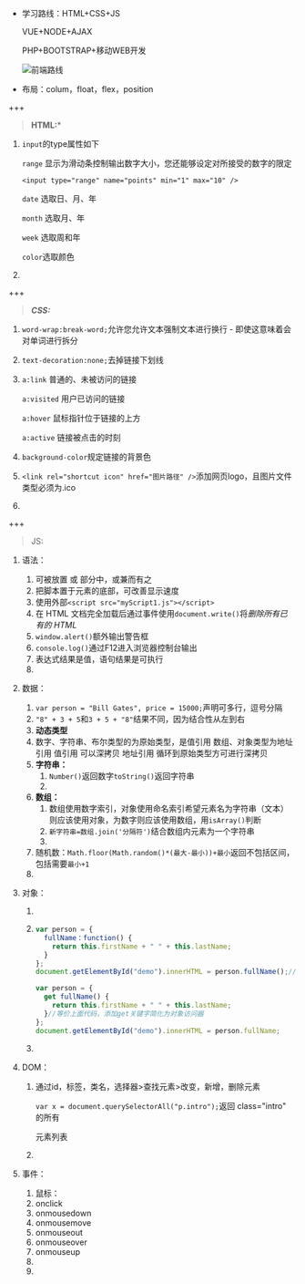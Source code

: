 - 学习路线：HTML+CSS+JS

  VUE+NODE+AJAX

  PHP+BOOTSTRAP+移动WEB开发
  
  ![前端路线](C:\Users\16404\Desktop\前端路线.jpg)


- 布局：colum，float，flex，position

+++

> **HTML:***

1. `input`的type属性如下

   `range` 显示为滑动条控制输出数字大小，您还能够设定对所接受的数字的限定

   `<input type="range" name="points" min="1" max="10" />`

   `date` 选取日、月、年 

   `month` 选取月、年 

   `week` 选取周和年

   `color`选取颜色

2. 

   

+++

> ***CSS:***

1. `word-wrap:break-word;`允许您允许文本强制文本进行换行 - 即使这意味着会对单词进行拆分

2. `text-decoration:none;`去掉链接下划线

3. `a:link` 普通的、未被访问的链接

   `a:visited`  用户已访问的链接

   `a:hover` 鼠标指针位于链接的上方

   `a:active`  链接被点击的时刻

4. `background-color`规定链接的背景色

5. `<link rel="shortcut icon" href="图片路径" />`添加网页logo，且图片文件类型必须为.ico

6. 

+++

> JS:

1. 语法：

   1. 可被放置 <body> 或 <head> 部分中，或兼而有之
   2. 把脚本置于<body>元素的底部，可改善显示速度
   3. 使用外部`<script src="myScript1.js"></script>`
   4. 在 HTML 文档完全加载后通过事件使用`document.write()`将*删除所有已有的 HTML* 
   5. `window.alert()`额外输出警告框
   6. `console.log()`通过F12进入浏览器控制台输出
   7. 表达式结果是值，语句结果是可执行
   8. 
2. 数据：

   1. `var person = "Bill Gates",
      price = 15000;`声明可多行，逗号分隔
   2. `"8" + 3 + 5`和`3 + 5 + "8"`结果不同，因为结合性从左到右
   3. **动态类型**
   4. 数字、字符串、布尔类型的为原始类型，是值引用
      数组、对象类型为地址引用
      值引用 可以深拷贝
      地址引用 循环到原始类型方可进行深拷贝
   5. **字符串：**
      1.   `Number()`返回数字`toString()`返回字符串
      2. 
   6. **数组：**
      1.    数组使用数字索引，对象使用命名索引希望元素名为字符串（文本）则应该使用对象，为数字则应该使用数组，用`isArray()`判断
      2. `新字符串=数组.join('分隔符')`结合数组内元素为一个字符串
      3. 
   7. 随机数：`Math.floor(Math.random()*(最大-最小))+最小`返回不包括区间，包括需要`最小+1`
   8. 
3. 对象：

   1. ​    
   
   2. ```javascript
      var person = {
        fullName：function() {
          return this.firstName + " " + this.lastName;
        }
      };
      document.getElementById("demo").innerHTML = person.fullName();//注意括号
      ```
   
      ```javascript
      var person = {
        get fullName() {
          return this.firstName + " " + this.lastName;
        }//等价上面代码，添加get关键字简化为对象访问器
      };
      document.getElementById("demo").innerHTML = person.fullName;
      ```
   
   3. 
4. DOM：

   1. 通过id，标签，类名，选择器>查找元素>改变，新增，删除元素
   
      `var x = document.querySelectorAll("p.intro");`返回 class="intro" 的所有 <p> 元素列表
   
   2. 
2. 事件：
   1.   鼠标：
      1.   onclick
      2. onmousedown
      3. onmousemove
      4. onmouseout
      5. onmouseover
      6. onmouseup   
   2.  
   5.    
